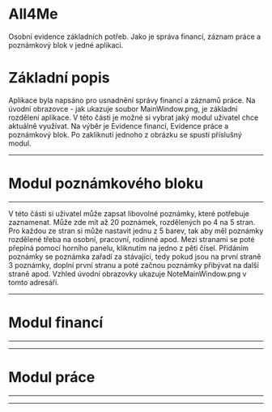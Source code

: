 # All4Me
Osobní evidence základních potřeb. Jako je správa financí, záznam práce a poznámkový blok v jedné aplikaci.
# Základní popis
Aplikace byla napsáno pro usnadnění správy financí a záznamů práce. Na úvodní obrazovce - jak ukazuje soubor MainWindow.png, je základní    rozdělení aplikace. V této části je možné si vybrat jaký modul uživatel chce aktuálně využívat. Na výběr je Evidence financí, Evidence      práce a poznámkový blok. Po zakliknutí jednoho z obrázku se spustí příslušný modul.
******************************************************************************************************************************************
# Modul poznámkového bloku
--------------------------
V této části si uživatel může zapsat libovolné poznámky, které potřebuje zaznamenat. Může zde mít až 20 poznámek, rozdělených po 4 na 5 stran. Pro každou ze stran si může nastavit jednu z 5 barev, tak aby měl poznámky rozdělené třeba na osobní, pracovní, rodinné apod. Mezi stranami se poté přepíná pomocí horního panelu, kliknutím na jedno z pěti čísel. Přidáním poznámky se poznámka zařadí za stávající, tedy pokud jsou na první straně 3 poznámky, doplní první stranu a poté začnou poznámky přibývat na další straně apod. Vzhled úvodní obrazovky ukazuje NoteMainWindow.png v tomto adresáři.
******************************************************************************************************************************************
# Modul financí
---------------
******************************************************************************************************************************************
# Modul práce
-------------
******************************************************************************************************************************************
